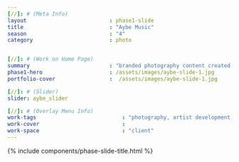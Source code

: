 ```yaml
---
[//]: # (Meta Info)
layout                          : phase1-slide
title 					        : "Aybe Music"
season				            : "4"
category						: photo


[//]: # (Work on Home Page)
summary                         : "branded photography content created for singer and songwriter, AYBE"
phase1-hero                     : /assets/images/aybe-slide-1.jpg
portfolio-cover					:  /assets/images/aybe-slide-1.jpg

[//]: # (Slider)
slider: aybe_slider

[//]: # (Overlay Menu Info)
work-tags 							: "photography, artist development, brand management, brand strategy"
work-cover							:
work-space 							: "client"
---
```


{% include components/phase-slide-title.html %}
